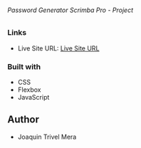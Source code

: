 ###### Password Generator Scrimba Pro - Project

### Links

- Live Site URL: [Live Site URL](https://github.com/jtrivel/password-generator)

### Built with

- CSS
- Flexbox
- JavaScript

## Author

- Joaquin Trivel Mera
